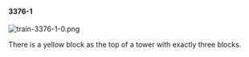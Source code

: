#### 3376-1
![train-3376-1-0.png](https://github.com/lil-lab/nlvr/raw/master/nlvr/train/images/32/train-3376-1-0.png "train-3376-1-0.png")

There is a yellow block as the top of a tower with exactly three blocks.